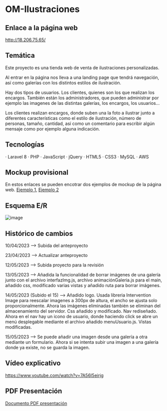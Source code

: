 # OM-Ilustraciones
## Enlace a la página web
http://18.206.75.65/

## Temática
 Este proyecto es una tienda web de venta de ilustraciones personalizadas.
 
 Al entrar en la página nos lleva a una landing page que tendrá navegación, así como galerías con los distintos estilos de ilustración.
 
 Hay dos tipos de usuarios. Los clientes, quienes son los que realizan los encargos. También están los administradores, que pueden administrar por ejemplo las imagenes de las distintas galerías, los encargos, los usuarios...
 
 Los clientes realizan encargos, donde suben una la foto a ilustrar junto a diferentes características como el estilo de ilustración, número de personas, tamaño,    cantidad, así como un comentario para escribir algún mensaje como por ejemplo alguna indicación.
 
## Tecnologías
· Laravel 8
· PHP
· JavaScript
· jQuery
· HTML5
· CSS3
· MySQL
· AWS
## Mockup provisional
En estos enlaces se pueden encotrar dos ejemplos de mockup de la página web. [Ejemplo 1](https://www.figma.com/file/3dfb7Uxak8I49CnrDpv5sz/Olga-Mart%C3%ADn-Ilustraciones?node-id=35%3A296&t=xLPs5jU21W7MlNWG-1), [Ejemplo 2](https://www.figma.com/file/OV8TEyGdTw9BVNSb3WZUYO/Proyecto-Final?node-id=0%3A1&t=zBj04deHTcwupfkz-1)
## Esquema E/R
![image](https://github.com/PabloMartinTrujillo/OM-Ilustraciones/assets/72193242/47421e2f-9941-48af-b558-91114bed13cf)

## Histórico de cambios
10/04/2023 --> Subida del anteproyecto  

23/04/2023 --> Actualizar anteproyecto  

12/05/2023 --> Subida proyecto para la revisión  

13/05/2023 --> Añadida la funcionalidad de borrar imágenes de una galería junto con el archivo interfazImg.js, archivo 
               animaciónGaleria.js para el main, añadido css, modificado varias vistas y añadido ruta para borrar imágenes.
               
14/05/2023 (Subido el 15) --> Añadido logo. Usada libreria Intervention Image para reescalar imagenes a 300px de altura, el ancho se ajusta solo proporcionalmente. Ahora las imágenes eliminadas también se eliminan del almacenamiento del servidor. Css añadido y modificado. Nav rediseñado. Ahora en el nav hay un icono de usuario, donde haciendo click se abre un menú desplegable mediante el archivo añadido menuUsuario.js. Vistas modificadas.

15/05/2023 --> Se puede añadir una imagen desde una galería a otra mediante un formulario. Ahora si se intenta subir una imagen a una galería donde ya existe, no se guarda la imagen.

## Vídeo explicativo
https://www.youtube.com/watch?v=7A56I5eirjg

## PDF Presentación
[Documento PDF presentación](PresentaciónOlgamartint.pdf)
